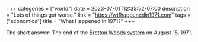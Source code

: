 +++
categories = ["world"]
date = 2023-07-01T12:35:52-07:00
description = "Lots of things got worse."
link = "https://wtfhappenedin1971.com"
tags = ["economics"]
title = "What Happened In 1971?"
+++

The short answer: The end of the
[Bretton Woods system](https://en.wikipedia.org/wiki/Bretton_Woods_system) on August 15, 1971.
